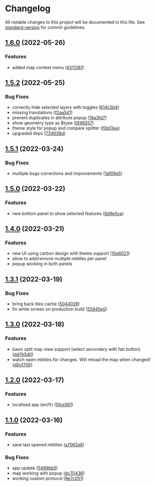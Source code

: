 # Changelog

All notable changes to this project will be documented in this file. See [standard-version](https://github.com/conventional-changelog/standard-version) for commit guidelines.

## [1.6.0](https://github.com/Akylas/mbview-rs/compare/v1.5.2...v1.6.0) (2022-05-26)


### Features

* added map context menu ([4311381](https://github.com/Akylas/mbview-rs/commit/4311381f11839a56fc100229874b4973ce2653d8))



## [1.5.2](https://github.com/Akylas/mbview-rs/compare/v1.5.1...v1.5.2) (2022-05-25)


### Bug Fixes

* correctly hide selected layers with toggles ([614c5b4](https://github.com/Akylas/mbview-rs/commit/614c5b44b75dba8c46c7b042ad5a661831c09bc0))
* missing translations ([f2aa541](https://github.com/Akylas/mbview-rs/commit/f2aa54169ec8a7d54f10248ed23b8809d1add24e))
* prevent duplicates in attribute popup ([16a3fd7](https://github.com/Akylas/mbview-rs/commit/16a3fd730cdd9c7b7ffbc2e889b4c42127e8c3bf))
* show geometry type as $type ([0f46557](https://github.com/Akylas/mbview-rs/commit/0f465579947822fbd5040a876814a9e3613e3b40))
* theme style for popup and compare splitter ([f0b13ea](https://github.com/Akylas/mbview-rs/commit/f0b13ea80c60975a59eb895a6d694162dc139a77))
* upgraded deps ([734038d](https://github.com/Akylas/mbview-rs/commit/734038df860d7549c0bee00584691da6591cf640))



## [1.5.1](https://github.com/Akylas/mbview-rs/compare/v1.5.0...v1.5.1) (2022-03-24)


### Bug Fixes

* multiple bugs corrections and improvements ([1af09e5](https://github.com/Akylas/mbview-rs/commit/1af09e5e07517c042ad1f9c01d79b03d3543228e))



## [1.5.0](https://github.com/Akylas/mbview-rs/compare/v1.4.0...v1.5.0) (2022-03-22)


### Features

* new bottom panel to show selected features ([8d9e5ce](https://github.com/Akylas/mbview-rs/commit/8d9e5ce5d6039132aad2b8752299a63a01b73509))



## [1.4.0](https://github.com/Akylas/mbview-rs/compare/v1.3.1...v1.4.0) (2022-03-21)


### Features

* new UI using carbon design with theme support ([10e6021](https://github.com/Akylas/mbview-rs/commit/10e60217a43aac78532f9574d890365fcc506a58))
* allow to add/remove multiple mbtiles per panel
* popup working in both panels

## [1.3.1](https://github.com/Akylas/mbview-rs/compare/v1.3.0...v1.3.1) (2022-03-19)


### Bug Fixes

* bring back tiles cache ([5044028](https://github.com/Akylas/mbview-rs/commit/5044028dee01384974d4e07b2ab68ba5437f4adf))
* fix white screen on production build ([55945e0](https://github.com/Akylas/mbview-rs/commit/55945e020270a5e03ccdfee3c42af397f36997cb))



## [1.3.0](https://github.com/Akylas/mbview-rs/compare/v1.2.0...v1.3.0) (2022-03-18)


### Features

* basic split map view support (select secondary with fab button) ([dd7b5d0](https://github.com/Akylas/mbview-rs/commit/dd7b5d0b19859d2cfc6b38450edea3f324dd278b))
* watch open mbtiles for changes. Will reload the map when changed! ([d0cf700](https://github.com/Akylas/mbview-rs/commit/d0cf70043c94cc9a160daebac7fc5e19e765f971))

## [1.2.0](https://github.com/Akylas/mbview-rs/compare/v1.1.0...v1.2.0) (2022-03-17)


### Features

* localised app (en/fr) ([5fce561](https://github.com/Akylas/mbview-rs/commit/5fce5611f98a9d671c8b143f652b3c8d9033de59))

## [1.1.0](https://github.com/farfromrefug/mbview-rs/compare/v1.0.0...v1.1.0) (2022-03-16)


### Features

* save last opened mbtiles ([a7062e6](https://github.com/farfromrefug/mbview-rs/commit/a7062e6d1d52fc9f09fef3ef6f94e1b3384a4a4e))


### Bug Fixes

* app update ([5499bb5](https://github.com/farfromrefug/mbview-rs/commit/5499bb519276269650bc1be7d42f7ea392aed065))
* map working with popup ([dc70436](https://github.com/farfromrefug/mbview-rs/commit/dc7043664485636e58e56ba97114295866a2e873))
* working custom protocol ([9e7c051](https://github.com/farfromrefug/mbview-rs/commit/9e7c0515f16c7d245ab29e0ad81ced361433e72f))
